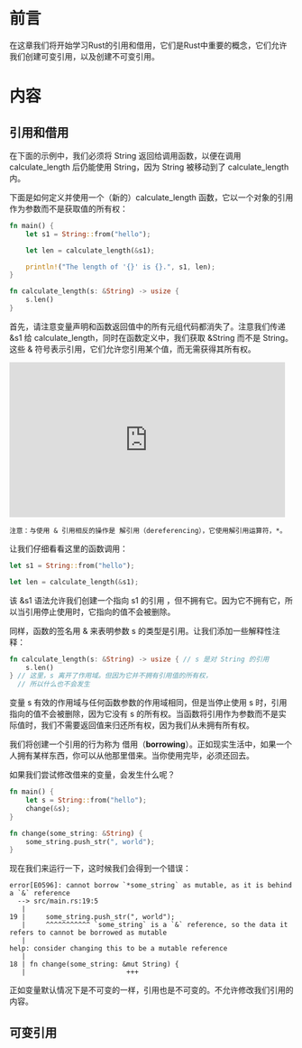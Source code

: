 # 前言
在这章我们将开始学习Rust的引用和借用，它们是Rust中重要的概念，它们允许我们创建可变引用，以及创建不可变引用。

# 内容

## 引用和借用

在下面的示例中，我们必须将 String 返回给调用函数，以便在调用 calculate_length 后仍能使用 String，因为 String 被移动到了 calculate_length 内。

下面是如何定义并使用一个（新的）calculate_length 函数，它以一个对象的引用作为参数而不是获取值的所有权：

```rust
fn main() {
    let s1 = String::from("hello");

    let len = calculate_length(&s1);

    println!("The length of '{}' is {}.", s1, len);
}

fn calculate_length(s: &String) -> usize {
    s.len()
}
```

首先，请注意变量声明和函数返回值中的所有元组代码都消失了。注意我们传递 &s1 给 calculate_length，同时在函数定义中，我们获取 &String 而不是 String。
这些 & 符号表示引用，它们允许您引用某个值，而无需获得其所有权。

<iframe id="embed_dom" name="embed_dom" frameborder="0" style="display:block;width:489px; height:275px;" src="https://www.processon.com/embed/66a2ecf083801d1c4851c52f?cid=66a2ecf083801d1c4851c532"></iframe>

```text
注意：与使用 & 引用相反的操作是 解引用（dereferencing），它使用解引用运算符，*。
```
让我们仔细看看这里的函数调用：

```rust
let s1 = String::from("hello");

let len = calculate_length(&s1);
```

该 &s1 语法允许我们创建一个指向 s1 的引用 ，但不拥有它。因为它不拥有它，所以当引用停止使用时，它指向的值不会被删除。

同样，函数的签名用 & 来表明参数 s 的类型是引用。让我们添加一些解释性注释：

```rust
fn calculate_length(s: &String) -> usize { // s 是对 String 的引用
    s.len()
} // 这里，s 离开了作用域。但因为它并不拥有引用值的所有权，
  // 所以什么也不会发生
```
变量 s 有效的作用域与任何函数参数的作用域相同，但是当停止使用 s 时，引用指向的值不会被删除，因为它没有 s 的所有权。当函数将引用作为参数而不是实际值时，我们不需要返回值来归还所有权，因为我们从未拥有所有权。

我们将创建一个引用的行为称为 借用（**borrowing**）。正如现实生活中，如果一个人拥有某样东西，你可以从他那里借来。当你使用完毕，必须还回去。

如果我们尝试修改借来的变量，会发生什么呢？

```rust
fn main() {
    let s = String::from("hello");
    change(&s);
}

fn change(some_string: &String) {
    some_string.push_str(", world");
}
```
现在我们来运行一下，这时候我们会得到一个错误：
```shell
error[E0596]: cannot borrow `*some_string` as mutable, as it is behind a `&` reference
  --> src/main.rs:19:5
   |
19 |     some_string.push_str(", world");
   |     ^^^^^^^^^^^ `some_string` is a `&` reference, so the data it refers to cannot be borrowed as mutable
   |
help: consider changing this to be a mutable reference
   |
18 | fn change(some_string: &mut String) {
   |                         +++
```

正如变量默认情况下是不可变的一样，引用也是不可变的。不允许修改我们引用的内容。

## 可变引用

